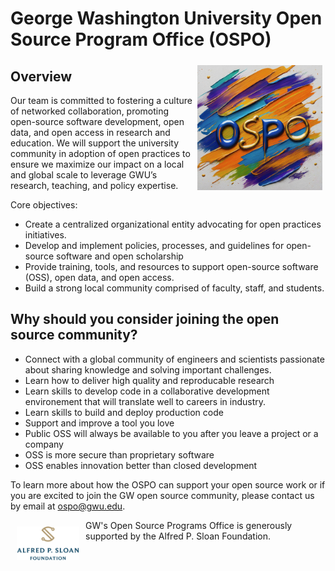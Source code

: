 # George Washington University Open Source Program Office (OSPO)

<img align="right" width="200" style="border: 5px solid transparent;" src="images/Gemini_Generated_GW_OSPO_Logo.jpeg">

## Overview
Our team is committed to fostering a culture of networked collaboration, promoting open-source software development, open data, and open access in research and education.  We will support the university community in adoption of open practices to ensure we maximize our impact on a local and global scale to leverage GWU’s research, teaching, and policy expertise.

Core objectives:
 - Create a centralized organizational entity advocating for open practices initiatives.
 - Develop and implement policies, processes, and guidelines for open-source software and open scholarship
 - Provide training, tools, and resources to support open-source software (OSS), open data, and open access.
 - Build a strong local community comprised of faculty, staff, and students.

## Why should you consider joining the open source community?
 - Connect with a global community of engineers and scientists passionate about sharing knowledge and solving important challenges.
 - Learn how to deliver high quality and reproducable research
 - Learn skills to develop code in a collaborative development environement that will translate well to careers in industry.
 - Learn skills to build and deploy production code
 - Support and improve a tool you love
 - Public OSS will always be available to you after you leave a project or a company
 - OSS is more secure than proprietary software
 - OSS enables innovation better than closed development

 To learn more about how the OSPO can support your open source work or if you are excited to join the GW open source community, please contact us by email at ospo@gwu.edu.

 <img align="left" width="100" style="border: 10px solid transparent;" src="images/Alfred_P_Sloan_Foundation_Logo.png">
 GW's Open Source Programs Office is generously supported by the Alfred P. Sloan Foundation.